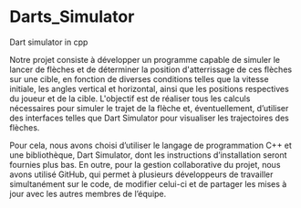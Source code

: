 # Darts_Simulator
Dart simulator in cpp

Notre projet consiste à développer un programme capable de simuler le lancer de flèches et de déterminer la position d'atterrissage de ces flèches sur une cible, en fonction de diverses conditions telles que la vitesse initiale, les angles vertical et horizontal, ainsi que les positions respectives du joueur et de la cible. L'objectif est de réaliser tous les calculs nécessaires pour simuler le trajet de la flèche et, éventuellement, d’utiliser des interfaces telles que Dart Simulator pour visualiser les trajectoires des flèches.

Pour cela, nous avons choisi d’utiliser le langage de programmation C++ et une bibliothèque, Dart Simulator, dont les instructions d’installation seront fournies plus bas. En outre, pour la gestion collaborative du projet, nous avons utilisé GitHub, qui permet à plusieurs développeurs de travailler simultanément sur le code, de modifier celui-ci et de partager les mises à jour avec les autres membres de l’équipe.

